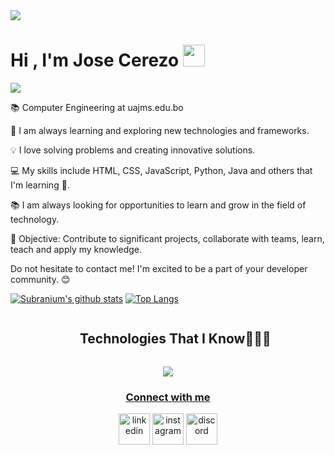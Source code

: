 <img src="https://user-images.githubusercontent.com/73097560/115834477-dbab4500-a447-11eb-908a-139a6edaec5c.gif">
<h1>Hi , I'm Jose Cerezo <img src="https://media.giphy.com/media/hvRJCLFzcasrR4ia7z/giphy.gif" width="35"></h1>
<p align="left">
  <a href="https://github.com/DenverCoder1/readme-typing-svg"><img src="https://readme-typing-svg.herokuapp.com?font=Time+New+Roman&color=cyan&size=25&center=true&vCenter=true&width=600&height=100&lines=Self-taught+Front-End+Back-End+Claud-Computer-Developer-learning,;Computer+Science+Student,;Active+Learner/Researcher,;Love+to+learn+new+stuffs..<3"></a>
</p>

📚  Computer Engineering at uajms.edu.bo

🌱 I am always learning and exploring new technologies and frameworks.

💡 I love solving problems and creating innovative solutions.

💻 My skills include HTML, CSS, JavaScript, Python, Java and others that I'm learning 📖.

📚 I am always looking for opportunities to learn and grow in the field of technology.

🎯 Objective: Contribute to significant projects, collaborate with teams, learn, teach and apply my knowledge.

Do not hesitate to contact me! I'm excited to be a part of your developer community. 😊

[![Subranium's github stats](https://github-readme-stats.vercel.app/api?username=YoCere&show_icons=true&theme=merko)](https://github.com/anuraghazra/github-readme-stats) [![Top Langs](https://github-readme-stats.vercel.app/api/top-langs/?username=YoCere&layout=compact&theme=merko)](https://github.com/anuraghazra/github-readme-stats)
<p align="center">

<div id="user-content-toc">
  <ul align="center">
    <summary><h2 style="display: inline-block">Technologies That I Know👨🏻‍💻</h2></summary>
  </ul>
</div>
<!--tech stack icons-->
<p align="center">
  <a href="https://skillicons.dev">
    <img src="https://skillicons.dev/icons?i=laravel,php,git,aws,css,discord,github,html,java,js,linux,mongodb,mysql,nextjs,nodejs,npm,postman,py,react,tailwind,vscode,angular,azure,jiratrello,&perline=14" />
</p>

<p align="center">
  
</p>
<h3 align="center">Connect with me</h3>
<!--icons and links-->
<p align="center">
<a href="https://www.linkedin.com/in/jose-alfredo-cerezo-rios-a380a2282/" target="blank"><img align="center" src="https://user-images.githubusercontent.com/88904952/234979284-68c11d7f-1acc-4f0c-ac78-044e1037d7b0.png" alt="linkedin" height="50" width="50" /></a>
<a href="https://www.instagram.com/josealfredocerezorios/profilecard/?igsh=a2N3Nngxdm9ocjE4" target="blank"><img align="center" src="https://user-images.githubusercontent.com/88904952/234981169-2dd1e58f-4b7e-468c-8213-034ba62156c3.png" alt="instagram" height="50" width="50" /></a>
<a href="https://discord.gg/Gnpx4rv2" target="blank"><img align="center" src="https://user-images.githubusercontent.com/88904952/234982627-019fd336-6248-453c-9b05-97c13fd1d207.png" alt="discord" height="50" width="50" /></a>
</p>
